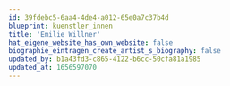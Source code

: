 ```yaml
---
id: 39fdebc5-6aa4-4de4-a012-65e0a7c37b4d
blueprint: kuenstler_innen
title: 'Emilie Willner'
hat_eigene_website_has_own_website: false
biographie_eintragen_create_artist_s_biography: false
updated_by: b1a43fd3-c865-4122-b6cc-50cfa81a1985
updated_at: 1656597070
---
```

